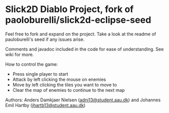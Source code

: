 # Slick2D Diablo Project, fork of paoloburelli/slick2d-eclipse-seed
Feel free to fork and expand on the project. Take a look at the readme of pauloburelli's seed if any issues arise.

Comments and javadoc included in the code for ease of understanding. See wiki for more.

How to control the game:
- Press single player to start
- Attack by left clicking the mouse on enemies
- Move by left clicking the tiles you want to move to
- Clear the map of enemies to continue to the next map

Authors: 
Anders Damkjaer Nielsen (adni13@student.aau.dk)
 and 
Johannes Emil Hartby (jhartb13@student.aau.dk)

